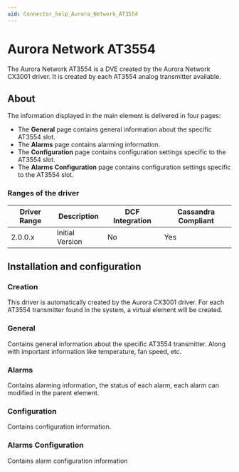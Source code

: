 ```yaml
---
uid: Connector_help_Aurora_Network_AT3554
---
```


# Aurora Network AT3554

The Aurora Network AT3554 is a DVE created by the Aurora Network CX3001 driver. It is created by each AT3554 analog transmitter available.

## About

The information displayed in the main element is delivered in four pages:

- The **General** page contains general information about the specific AT3554 slot.
- The **Alarms** page contains alarming information.
- The **Configuration** page contains configuration settings specific to the AT3554 slot.
- The **Alarms** **Configuration** page contains configuration settings specific to the AT3554 slot.

### Ranges of the driver

| **Driver Range** | **Description** | **DCF Integration** | **Cassandra Compliant** |
|------------------|-----------------|---------------------|-------------------------|
| 2.0.0.x          | Initial Version | No                  | Yes                     |

## Installation and configuration

### Creation

This driver is automatically created by the Aurora CX3001 driver. For each AT3554 transmitter found in the system, a virtual element will be created.

### General

Contains general information about the specific AT3554 transmitter. Along with important information like temperature, fan speed, etc.

### Alarms

Contains alarming information, the status of each alarm, each alarm can modified in the parent element.

### Configuration

Contains configuration information.

### Alarms Configuration

Contains alarm configuration information
